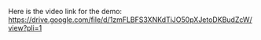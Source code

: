 Here is the video link for the demo:
https://drive.google.com/file/d/1zmFLBFS3XNKdTiJO50pXJetoDKBudZcW/view?pli=1 
